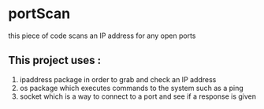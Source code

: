 # portScan
this piece of code scans an IP address for any open ports 
## This project uses :
1. ipaddress package in order to grab and check an IP address 
2. os package which executes commands to the system such as a ping 
3. socket which is a way to connect to a port and see if a response is given 
